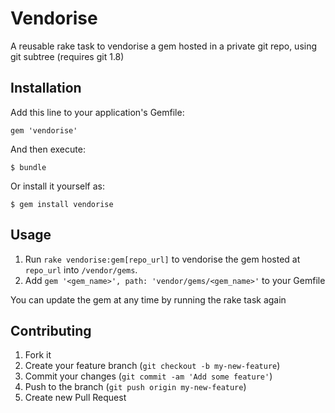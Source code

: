 # Vendorise

A reusable rake task to vendorise a gem hosted in a private git repo, using git subtree (requires git 1.8)

## Installation

Add this line to your application's Gemfile:

    gem 'vendorise'

And then execute:

    $ bundle

Or install it yourself as:

    $ gem install vendorise

## Usage

1. Run `rake vendorise:gem[repo_url]` to vendorise the gem hosted at `repo_url` into `/vendor/gems`.
2. Add `gem '<gem_name>', path: 'vendor/gems/<gem_name>'` to your Gemfile

You can update the gem at any time by running the rake task again

## Contributing

1. Fork it
2. Create your feature branch (`git checkout -b my-new-feature`)
3. Commit your changes (`git commit -am 'Add some feature'`)
4. Push to the branch (`git push origin my-new-feature`)
5. Create new Pull Request
